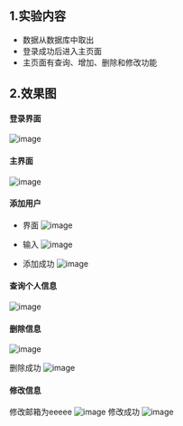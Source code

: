 ## 1.实验内容
- 数据从数据库中取出
- 登录成功后进入主页面
- 主页面有查询、增加、删除和修改功能

## 2.效果图
#### 登录界面
![image](https://note.youdao.com/yws/public/resource/6d284577a2e1f7d54b45a4e85b7ede7b/xmlnote/EEAA8DE2E01E4D49A8DB2EB0709A9763/331)
#### 主界面
![image](https://note.youdao.com/yws/public/resource/6d284577a2e1f7d54b45a4e85b7ede7b/xmlnote/B9B4BAEB54FA4CBDB1CFC3DB438E88C9/358)

#### 添加用户
- 界面
![image](https://note.youdao.com/yws/public/resource/6d284577a2e1f7d54b45a4e85b7ede7b/xmlnote/BB41D4A3FC564F199BF5820AFCF55A01/335)

- 输入
![image](https://note.youdao.com/yws/public/resource/6d284577a2e1f7d54b45a4e85b7ede7b/xmlnote/71587ABF1F34478DB85033515C22D4AE/339)

- 添加成功
![image](https://note.youdao.com/yws/public/resource/6d284577a2e1f7d54b45a4e85b7ede7b/xmlnote/FE7E04F8CF394A4A89275003C27B8B49/343)

#### 查询个人信息
![image](https://note.youdao.com/yws/public/resource/6d284577a2e1f7d54b45a4e85b7ede7b/xmlnote/CF31AD7A6D704FA995B94A61BCBA4EF9/342)

#### 删除信息
![image](https://note.youdao.com/yws/public/resource/6d284577a2e1f7d54b45a4e85b7ede7b/xmlnote/6527B50A556E4854A24D7383C5665DD8/341)

删除成功
![image](https://note.youdao.com/yws/public/resource/6d284577a2e1f7d54b45a4e85b7ede7b/xmlnote/7F926E992B344FC5A9C296283F36F88F/345)
#### 修改信息
修改邮箱为eeeee
![image](https://note.youdao.com/yws/public/resource/6d284577a2e1f7d54b45a4e85b7ede7b/xmlnote/AC6E14AE7BFD4C07897D9293B8F56B36/347)
修改成功
![image](https://note.youdao.com/yws/public/resource/6d284577a2e1f7d54b45a4e85b7ede7b/xmlnote/3CBFA75B2B5946E390F0DD525B5A8B11/349)